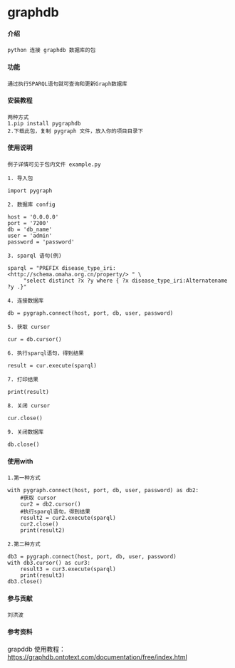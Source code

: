 # graphdb

#### 介绍
    python 连接 graphdb 数据库的包

#### 功能
    通过执行SPARQL语句就可查询和更新Graph数据库


#### 安装教程

    两种方式
    1.pip install pygraphdb
    2.下载此包，复制 pygraph 文件，放入你的项目目录下


#### 使用说明

    例子详情可见于包内文件 example.py
    
    1. 导入包
    
    import pygraph
    
    2. 数据库 config
    
    host = '0.0.0.0'
    port = '7200'
    db = 'db_name'
    user = 'admin'
    password = 'password'
    
    3. sparql 语句(例)
    
    sparql = "PREFIX disease_type_iri:<http://schema.omaha.org.cn/property/> " \
         "select distinct ?x ?y where { ?x disease_type_iri:Alternatename ?y .}"
         
    4. 连接数据库
    
    db = pygraph.connect(host, port, db, user, password)
    
    5. 获取 cursor
    
    cur = db.cursor()
    
    6. 执行sparql语句，得到结果
    
    result = cur.execute(sparql)
    
    7. 打印结果
    
    print(result)
    
    8. 关闭 cursor
    
    cur.close()
    
    9. 关闭数据库
    
    db.close()

#### 使用with

    1.第一种方式
    
    with pygraph.connect(host, port, db, user, password) as db2:
        #获取 cursor
        cur2 = db2.cursor()
        #执行sparql语句，得到结果
        result2 = cur2.execute(sparql)
        cur2.close()
        print(result2)
    
    2.第二种方式
    
    db3 = pygraph.connect(host, port, db, user, password)
    with db3.cursor() as cur3:
        result3 = cur3.execute(sparql)
        print(result3)
    db3.close()

#### 参与贡献
    刘洪波



#### 参考资料

grapddb 使用教程： 
https://graphdb.ontotext.com/documentation/free/index.html
